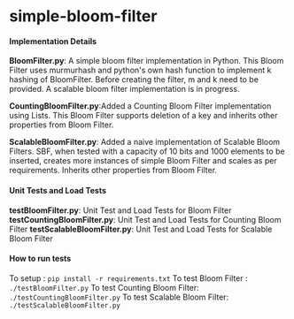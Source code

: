 simple-bloom-filter
===================

#### Implementation Details
**BloomFilter.py**: A simple bloom filter implementation in Python. This Bloom Filter uses murmurhash and python's own hash function to implement k hashing of BloomFilter. Before creating the filter, m and k need to be provided. A scalable bloom filter implementation is in progress.

**CountingBloomFilter.py**:Added a Counting Bloom Filter implementation using Lists. This Bloom Filter supports deletion of a key and inherits other properties from Bloom Filter.

**ScalableBloomFilter.py**: Added a naive implementation of Scalable Bloom Filters. SBF, when tested with a capacity of 10 bits and 1000 elements to be inserted, creates more instances of simple Bloom Filter and scales as per requirements. Inherits other properties from Bloom Filter.

#### Unit Tests and Load Tests
**testBloomFilter.py**: Unit Test and Load Tests for Bloom Filter
**testCountingBloomFilter.py**: Unit Test and Load Tests for Counting Bloom Filter
**testScalableBloomFilter.py**: Unit Test and Load Tests for Scalable Bloom Filter

#### How to run tests
To setup : `pip install -r requirements.txt`
To test Bloom Filter : `./testBloomFilter.py`
To test Counting Bloom Filter: `./testCountingBloomFilter.py`
To test Scalable Bloom Filter: `./testScalableBloomFilter.py`
